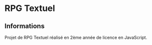 # RPG Textuel  

## Informations  
Projet de RPG Textuel réalisé en 2ème année de licence en JavaScript.
